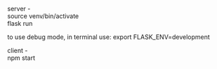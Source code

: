 server -  
source venv/bin/activate  
flask run

to use debug mode, in terminal use: export FLASK_ENV=development

client -  
npm start
